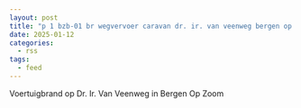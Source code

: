 ```yaml
---
layout: post
title: "p 1 bzb-01 br wegvervoer caravan dr. ir. van veenweg bergen op zoom 201531"
date: 2025-01-12
categories: 
  - rss
tags: 
  - feed
---
```


Voertuigbrand op Dr. Ir. Van Veenweg in Bergen Op Zoom
